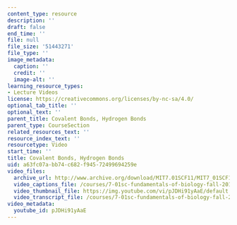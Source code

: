 ```yaml
---
content_type: resource
description: ''
draft: false
end_time: ''
file: null
file_size: '51443271'
file_type: ''
image_metadata:
  caption: ''
  credit: ''
  image-alt: ''
learning_resource_types:
- Lecture Videos
license: https://creativecommons.org/licenses/by-nc-sa/4.0/
optional_tab_title: ''
optional_text: ''
parent_title: Covalent Bonds, Hydrogen Bonds
parent_type: CourseSection
related_resources_text: ''
resource_index_text: ''
resourcetype: Video
start_time: ''
title: Covalent Bonds, Hydrogen Bonds
uid: a63fc07a-bb74-c682-f945-72499694259e
video_files:
  archive_url: http://www.archive.org/download/MIT7.01SCF11/MIT7_01SCF11_track20_300k.mp4
  video_captions_file: /courses/7-01sc-fundamentals-of-biology-fall-2011/b1e912fae79856e5ab2fef4fce474164_pJDHi91yAaE.vtt
  video_thumbnail_file: https://img.youtube.com/vi/pJDHi91yAaE/default.jpg
  video_transcript_file: /courses/7-01sc-fundamentals-of-biology-fall-2011/c07e96b4d6fb61a52da60687a7edad5f_pJDHi91yAaE.pdf
video_metadata:
  youtube_id: pJDHi91yAaE
---
```

